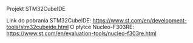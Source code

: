 Projekt STM32CubeIDE

Link do pobrania STM32CubeIDE:
https://www.st.com/en/development-tools/stm32cubeide.html
O płytce Nucleo-F303RE:
https://www.st.com/en/evaluation-tools/nucleo-f303re.html